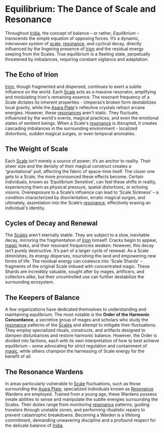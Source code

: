 # Equilibrium: The Dance of Scale and Resonance

Throughout [Iridia](/geography/world/iridia.md), the concept of balance – or rather, *Equilibrium* – transcends the simple equation of opposing forces. It’s a dynamic, interwoven system of [scale](/geography/landmark/scale.md), [resonance](/generated/resonance/resonance.md), and cyclical decay, directly influenced by the lingering presence of [Irion](/being/deity/irion.md) and the residual energy seeping from the Scales. True equilibrium is a fleeting state, perpetually threatened by imbalances, requiring constant vigilance and adaptation.

## The Echo of Irion

[Irion](/being/deity/irion.md), though fragmented and dispersed, continues to exert a subtle influence on the world. Each [Scale](/geography/landmark/scale.md) acts as a massive resonator, amplifying and modulating Irion's remaining essence. The resonant frequency of a Scale dictates its inherent properties - Umperas’s broken form destabilizes local gravity, while the [Asara Plate](/geography/scale/asara-plate.md)'s reflective crystals refract arcane energies. However, these [resonances](/generated/resonance/resonance.md) aren't static. They fluctuate, influenced by the world's events, magical practices, and even the emotional states of sentient beings. When a Scale's [resonance](/structure/mechanic/resonance.md) is disrupted, it creates cascading imbalances in the surrounding environment - localized distortions, sudden magical surges, or even temporal anomalies.

## The Weight of Scale

Each [Scale](/geography/landmark/scale.md) isn’t merely a source of power; it’s an anchor to reality. Their sheer size and the density of their magical construct creates a 'gravitational' pull, affecting the fabric of space-time itself. The closer one gets to a Scale, the more pronounced these effects become. Certain individuals, known as 'Equilibrium Sensitive', can feel these shifts in reality, experiencing them as physical pressure, spatial distortions, or echoing visions. Overexposure to a Scale’s influence can lead to ‘Scale Sickness’ – a condition characterized by disorientation, erratic magical surges, and ultimately, assimilation into the Scale’s [resonance](/generated/resonance/resonance.md), effectively erasing an individual's identity.

## Cycles of Decay and Renewal

The [Scales](/geography/landmark/scale.md) aren't eternally stable. They are subject to a slow, inevitable decay, mirroring the fragmentation of [Irion](/being/deity/irion.md) himself. Cracks begin to appear, [magic](/structure/mechanic/magic.md) leaks, and their resonant frequencies weaken. However, this decay isn’t purely destructive. It’s part of a larger cycle of renewal. As a Scale diminishes, its energy disperses, nourishing the land and empowering new forms of life. The residual energy can coalesce into 'Scale Shards' – fragments of the original Scale imbued with concentrated magic. These Shards are incredibly valuable, sought after by mages, artificers, and collectors alike, but their uncontrolled use can further destabilize the surrounding ecosystem.

## The Keepers of Balance

A few organizations have dedicated themselves to understanding and maintaining equilibrium. The most notable is the **Order of the Harmonic Concordance**, a secretive group of mages and scholars who study the [resonance](/generated/resonance/resonance.md) patterns of the [Scales](/geography/landmark/scale.md) and attempt to mitigate their fluctuations. They employ specialized rituals, constructs, and artifacts designed to dampen disturbances and restore harmonic balance. However, the Order is divided into factions, each with its own interpretation of how to best achieve equilibrium – some advocating for strict regulation and containment of [magic](/structure/mechanic/magic.md), while others champion the harnessing of Scale energy for the benefit of all. 

## The Resonance Wardens

In areas particularly vulnerable to [Scale](/geography/landmark/scale.md) fluctuations, such as those surrounding the [Asara Plate](/geography/scale/asara-plate.md), specialized individuals known as [Resonance](/generated/resonance/resonance.md) Wardens are employed. Trained from a young age, these Wardens possess innate abilities to sense and manipulate the subtle energies surrounding the Scales. Their duties range from monitoring [resonance](/structure/mechanic/resonance.md) patterns, guiding travelers through unstable zones, and performing ritualistic repairs to prevent catastrophic breakdowns. Becoming a Warden is a lifelong commitment, demanding unwavering discipline and a profound respect for the delicate balance of [Iridia](/geography/world/iridia.md).
